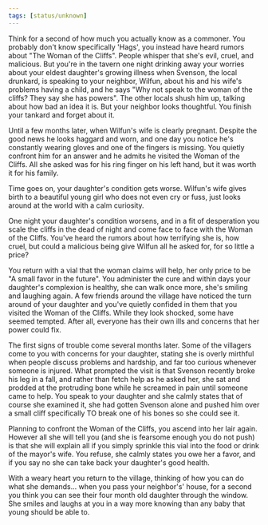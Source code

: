 ```yaml
---
tags: [status/unknown]
---
```


Think for a second of how much you actually know as a commoner. You probably don't know specifically 'Hags', you instead have heard rumors about "The Woman of the Cliffs". People whisper that she's evil, cruel, and malicious. But you're in the tavern one night drinking away your worries about your eldest daughter's growing illness when Svenson, the local drunkard, is speaking to your neighbor, Wilfun, about his and his wife's problems having a child, and he says "Why not speak to the woman of the cliffs? They say she has powers". The other locals shush him up, talking about how bad an idea it is. But your neighbor looks thoughtful. You finish your tankard and forget about it.

Until a few months later, when Wilfun's wife is clearly pregnant. Despite the good news he looks haggard and worn, and one day you notice he's constantly wearing gloves and one of the fingers is missing. You quietly confront him for an answer and he admits he visited the Woman of the Cliffs. All she asked was for his ring finger on his left hand, but it was worth it for his family.

Time goes on, your daughter's condition gets worse. Wilfun's wife gives birth to a beautiful young girl who does not even cry or fuss, just looks around at the world with a calm curiosity.

One night your daughter's condition worsens, and in a fit of desperation you scale the cliffs in the dead of night and come face to face with the Woman of the Cliffs. You've heard the rumors about how terrifying she is, how cruel, but could a malicious being give Wilfun all he asked for, for so little a price?

You return with a vial that the woman claims will help, her only price to be "A small favor in the future". You administer the cure and within days your daughter's complexion is healthy, she can walk once more, she's smiling and laughing again. A few friends around the village have noticed the turn around of your daughter and you've quietly confided in them that you visited the Woman of the Cliffs. While they look shocked, some have seemed tempted. After all, everyone has their own ills and concerns that her power could fix.

The first signs of trouble come several months later. Some of the villagers come to you with concerns for your daughter, stating she is overly mirthful when people discuss problems and hardship, and far too curious whenever someone is injured. What prompted the visit is that Svenson recently broke his leg in a fall, and rather than fetch help as he asked her, she sat and prodded at the protruding bone while he screamed in pain until someone came to help. You speak to your daughter and she calmly states that of course she examined it, she had gotten Svenson alone and pushed him over a small cliff specifically TO break one of his bones so she could see it.

Planning to confront the Woman of the Cliffs, you ascend into her lair again. However all she will tell you (and she is fearsome enough you do not push) is that she will explain all if you simply sprinkle this vial into the food or drink of the mayor's wife. You refuse, she calmly states you owe her a favor, and if you say no she can take back your daughter's good health.

With a weary heart you return to the village, thinking of how you can do what she demands... when you pass your neighbor's' house, for a second you think you can see their four month old daughter through the window. She smiles and laughs at you in a way more knowing than any baby that young should be able to.